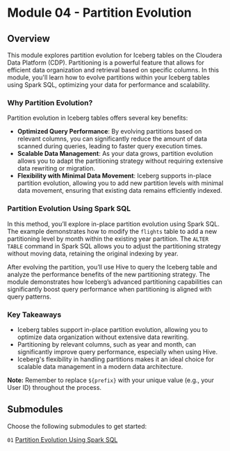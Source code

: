 # Module 04 - Partition Evolution

## Overview

This module explores partition evolution for Iceberg tables on the Cloudera Data Platform (CDP). Partitioning is a powerful feature that allows for efficient data organization and retrieval based on specific columns. In this module, you'll learn how to evolve partitions within your Iceberg tables using Spark SQL, optimizing your data for performance and scalability.

### Why Partition Evolution?

Partition evolution in Iceberg tables offers several key benefits:

- **Optimized Query Performance**: By evolving partitions based on relevant columns, you can significantly reduce the amount of data scanned during queries, leading to faster query execution times.
- **Scalable Data Management**: As your data grows, partition evolution allows you to adapt the partitioning strategy without requiring extensive data rewriting or migration.
- **Flexibility with Minimal Data Movement**: Iceberg supports in-place partition evolution, allowing you to add new partition levels with minimal data movement, ensuring that existing data remains efficiently indexed.

### Partition Evolution Using Spark SQL

In this method, you’ll explore in-place partition evolution using Spark SQL. The example demonstrates how to modify the `flights` table to add a new partitioning level by month within the existing year partition. The `ALTER TABLE` command in Spark SQL allows you to adjust the partitioning strategy without moving data, retaining the original indexing by year.

After evolving the partition, you’ll use Hive to query the Iceberg table and analyze the performance benefits of the new partitioning strategy. The module demonstrates how Iceberg’s advanced partitioning capabilities can significantly boost query performance when partitioning is aligned with query patterns.

### Key Takeaways

- Iceberg tables support in-place partition evolution, allowing you to optimize data organization without extensive data rewriting.
- Partitioning by relevant columns, such as year and month, can significantly improve query performance, especially when using Hive.
- Iceberg's flexibility in handling partitions makes it an ideal choice for scalable data management in a modern data architecture.

**Note:** Remember to replace `${prefix}` with your unique value (e.g., your User ID) throughout the process.

## Submodules

Choose the following submodules to get started:

`01` [Partition Evolution Using Spark SQL](partition_evolution_SparkSQL.md)  